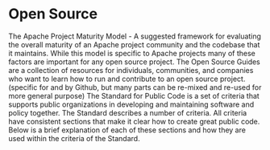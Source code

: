 # Open Source 
The Apache Project Maturity Model - A suggested framework for evaluating the overall maturity of an Apache project community and the codebase that it maintains. While this model is specific to Apache projects many of these factors are important for any open source project.
The Open Source Guides are a collection of resources for individuals, communities, and companies who want to learn how to run and contribute to an open source project.(specific for and by Github, but many parts can be re-mixed and re-used for more general purpose)
The Standard for Public Code is a set of criteria that supports public organizations in developing and maintaining software and policy together. The Standard describes a number of criteria. All criteria have consistent sections that make it clear how to create great public code. Below is a brief explanation of each of these sections and how they are used within the criteria of the Standard.


